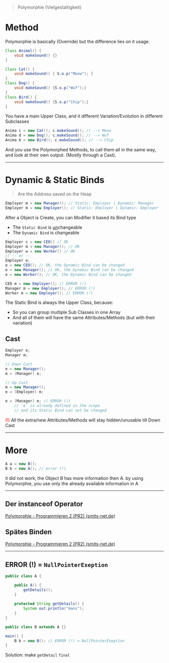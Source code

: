  > Polymorphie (Vielgestaltigkeit)

# Method
Polymorphie is basically (Override) but the difference lies on it usage.<br>
```java
Class Animal() {
	void makeSound() {}
}
```

```java
Class Cat() {
	void makeSound() { S.o.p("Meow"); }
}
Class Dog() {
	void makeSound() {S.o.p("Wuf");}
}
Class Bird() {
	void makeSound() {S.o.p("Chip");}
}
```
You have a main Upper Class, and it different Variation/Evolution in different Subclasses

```java
Anima c = new Cat(); c.makeSound(); // --> Meow
Anima d = new Dog(); c.makeSound(); // --> Wuf
Anima b = new Bird(); c.makeSound(); // --> Chip
```
And you use the Polymorphed Methods, to call them all in the same way, and look at their own output. (Mostly through a Cast).

---
# Dynamic & Static Binds
> Are the Address saved on the Heap

```java
Employer m = new Manager(); // Static: Employer | Dynamic: Manager
Employer m = new Employer(); // Static: Employer | Dynamic: Employer
```
After a Object is Create, you can Modifier it based its Bind type
- The `Static Bind` is <ins>un</ins>changeable
- The `Dynamic Bind` is changeable

```java
Employer c = new CEO() // OK
Employer m = new Manager(); // OK
Employer w = new Worker() // OK
// -- or --
Employer e;
e = new CEO(); // OK, the Dynamic Bind can be changed
e = new Manager(); // OK, the Dynamic Bind can be changed
e = new Worker(); // OK, the Dynamic Bind can be changed

CEO m = new Employer(); // ERROR (!)
Manager m = new Employer(); // ERROR (!)
Worker m = new Employer(); // ERROR (!)
```
The Static Bind is always the Upper Class, because:
- So you can group multiple Sub Classes in one Array
- And all of them will have the same Attributes/Methods (but with their variation)

## Cast
```java
Employer e;
Manager m;

// Down Cast
e = new Manager();
m = (Manager) e;

// Up Cast
m = new Manager();
e = (Employer) m;

e = (Manager) e; // ERROR (!)
    // `e` is already defined in the scope
    // and its Static Bind can not be changed
```
<span style="color:red">(!)</span>
All the extra/new Attributes/Methods will stay hidden/unusable till Down Cast

---
# More
```java
A a = new B();
B b = new A(); // error (!)
```
it did not work, the Object B has more information then A.
by using Polymorphie, you use only the already available information in A

---
## Der instanceof Operator
[Polymorphie - Programmieren 2 (PR2) (smits-net.de)](https://smits-net.de/files/pr2/html/04_vererbung/06_polymorphie.html#der-instanceof-operator)

## Spätes Binden
[Polymorphie - Programmieren 2 (PR2) (smits-net.de)](https://smits-net.de/files/pr2/html/04_vererbung/06_polymorphie.html#sp%C3%A4tes-binden)

---

## ERROR (!) = `NullPointerExeption`
```java
public class A {

    public A() {
        getDetails();
    }
	
    protected String getDetails() {
        System.out.println("Hans");
    }
}

public class B extends A {}
```

```java
main() {
	B b = new B(); // ERROR (!) = NullPointerExeption
}
```
Solution: make `getDetail` `final`

